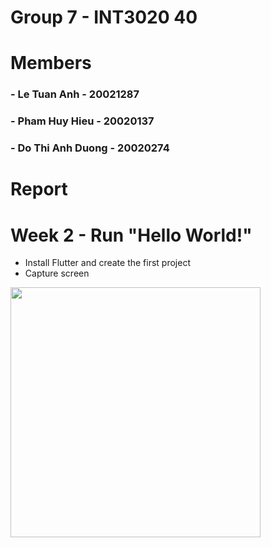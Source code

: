 # Group 7 - INT3020 40

# Members

### - Le Tuan Anh - 20021287

### - Pham Huy Hieu - 20020137

### - Do Thi Anh Duong - 20020274

# Report

# Week 2 - Run "Hello World!"

- Install Flutter and create the first project
- Capture screen

<img src="assets/img/helloworld.png" width="400"/>
